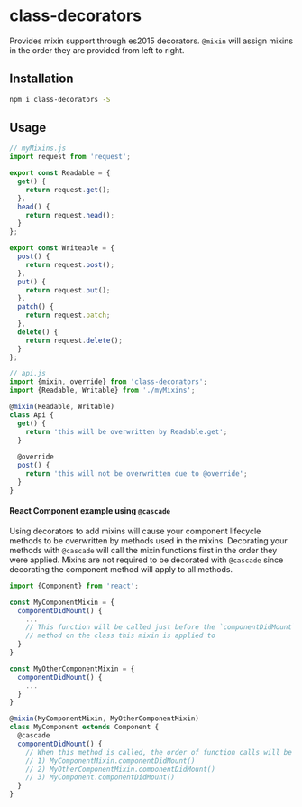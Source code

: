 # class-decorators
Provides mixin support through es2015 decorators.  `@mixin` will assign mixins in the order they are provided from left to right.

## Installation
```sh
npm i class-decorators -S
```
## Usage

```js
// myMixins.js
import request from 'request';

export const Readable = {
  get() {
    return request.get();
  },
  head() {
    return request.head();
  }
};

export const Writeable = {
  post() {
    return request.post();
  },
  put() {
    return request.put();
  },
  patch() {
    return request.patch;
  },
  delete() {
    return request.delete();
  }
};
```

```js
// api.js
import {mixin, override} from 'class-decorators';
import {Readable, Writable} from './myMixins';

@mixin(Readable, Writable)
class Api {
  get() {
    return 'this will be overwritten by Readable.get';
  }
  
  @override
  post() {
    return 'this will not be overwritten due to @override';
  }
}
```

#### React Component example using `@cascade`

Using decorators to add mixins will cause your component lifecycle methods to be overwritten by methods used in the mixins.  Decorating your methods with `@cascade` will call the mixin functions first in the order they were applied.  Mixins are not required to be decorated with `@cascade` since decorating the component method will apply to all methods.

```js
import {Component} from 'react';

const MyComponentMixin = {
  componentDidMount() {
    ...
    // This function will be called just before the `componentDidMount`
    // method on the class this mixin is applied to
  }
}

const MyOtherComponentMixin = {
  componentDidMount() {
    ...
  }
}

@mixin(MyComponentMixin, MyOtherComponentMixin)
class MyComponent extends Component {
  @cascade
  componentDidMount() {
    // When this method is called, the order of function calls will be 
    // 1) MyComponentMixin.componentDidMount()
    // 2) MyOtherComponentMixin.componentDidMount()
    // 3) MyComponent.componentDidMount()
  }
}
```
